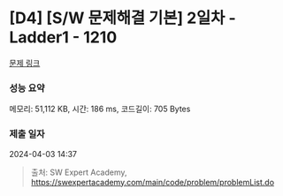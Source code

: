# [D4] [S/W 문제해결 기본] 2일차 - Ladder1 - 1210 

[문제 링크](https://swexpertacademy.com/main/code/problem/problemDetail.do?contestProbId=AV14ABYKADACFAYh) 

### 성능 요약

메모리: 51,112 KB, 시간: 186 ms, 코드길이: 705 Bytes

### 제출 일자

2024-04-03 14:37



> 출처: SW Expert Academy, https://swexpertacademy.com/main/code/problem/problemList.do
